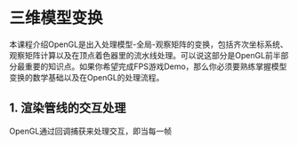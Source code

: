 # 三维模型变换

本课程介绍OpenGL是出入处理模型-全局-观察矩阵的变换，包括齐次坐标系统、观察矩阵计算以及在顶点着色器里的流水线处理。可以说这部分是OpenGL前半部分最重要的知识点。如果你希望完成FPS游戏Demo，那么你必须要熟练掌握模型变换的数学基础以及在OpenGL的处理流程。

## 1. 渲染管线的交互处理

OpenGL通过回调捕获来处理交互，即当每一帧